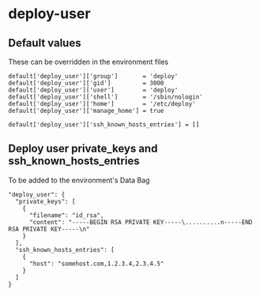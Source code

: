 # deploy-user
## Default values
These can be overridden in the environment files
```
default['deploy_user']['group']       = 'deploy'
default['deploy_user']['gid']         = 3000
default['deploy_user']['user']        = 'deploy'
default['deploy_user']['shell']       = '/sbin/nologin'
default['deploy_user']['home']        = '/etc/deploy'
default['deploy_user']['manage_home'] = true

default['deploy_user']['ssh_known_hosts_entries'] = []
```
## Deploy user private_keys and ssh_known_hosts_entries
To be added to the environment's Data Bag

```
"deploy_user": {
  "private_keys": [
    {
      "filename": "id_rsa",
      "content": "-----BEGIN RSA PRIVATE KEY-----\..........n-----END RSA PRIVATE KEY-----\n"
    }
  ],
  "ssh_known_hosts_entries": [
    {
      "host": "somehost.com,1.2.3.4,2.3.4.5"
    }
  ]
}
```
